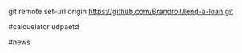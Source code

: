 git remote set-url origin https://github.com/Brandroll/lend-a-loan.git



#calcuelator udpaetd



#news